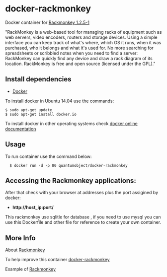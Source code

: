 # docker-rackmonkey

Docker container for [Rackmonkey 1.2.5-1][3]

"RackMonkey is a web-based tool for managing racks of equipment such as web servers, video encoders, routers and storage devices. Using a simple interface you can keep track of what's where, which OS it runs, when it was purchased, who it belongs and what it's used for. No more searching for spreadsheets or scribbled notes when you need to find a server: RackMonkey can quickly find any device and draw a rack diagram of its location. RackMonkey is free and open source (licensed under the GPL)."


## Install dependencies

  - [Docker][2]

To install docker in Ubuntu 14.04 use the commands:

    $ sudo apt-get update
    $ sudo apt-get install docker.io

 To install docker in other operating systems check [docker online documentation][4]

## Usage

To run container use the command below:

      $ docker run -d -p 80 quantumobject/docker-rackmonkey


## Accessing the Rackmonkey applications:

After that check with your browser at addresses plus the port assigined by docker:

  - **http://host_ip:port/**


This rackmonkey use sqlitle for database , if you need to use mysql you can use this Dockerfile and other file for reference to create your own container.

## More Info

About [Rackmonkey][1]

To help improve this container [docker-rackmonkey][5]

Example of [Rackmonkey][6]

[1]:https://flux.org.uk/projects/rackmonkey
[2]:https://www.docker.com
[3]:https://flux.org.uk/projects/rackmonkey
[4]:http://docs.docker.com
[5]:https://github.com/QuantumObject/docker-rackmonkey
[6]:http://www.quantumobject.com:49155

